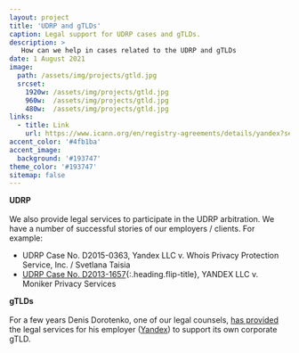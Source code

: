 ```yaml
---
layout: project
title: 'UDRP and gTLDs'
caption: Legal support for UDRP cases and gTLDs.
description: >
   How can we help in cases related to the UDRP and gTLDs  
date: 1 August 2021
image: 
  path: /assets/img/projects/gtld.jpg
  srcset: 
    1920w: /assets/img/projects/gtld.jpg
    960w:  /assets/img/projects/gtld.jpg
    480w:  /assets/img/projects/gtld.jpg
links:
  - title: Link
    url: https://www.icann.org/en/registry-agreements/details/yandex?section=agreement
accent_color: '#4fb1ba'
accent_image:
  background: '#193747'
theme_color: '#193747'
sitemap: false
---
```


**UDRP**<br/>
<br/>
We also provide legal services to participate in the UDRP arbitration. We have a number of successful stories of our employers / clients. For example:
* UDRP Case No. D2015-0363,  Yandex LLC v. Whois Privacy Protection Service, Inc. / Svetlana Taisia 
* [UDRP Case No. D2013-1657](../../../2021-07-23-udrp-d2013-1657.md){:.heading.flip-title},  YANDEX LLC v. Moniker Privacy Services 

**gTLDs**<br/>
<br/>
For a few years Denis Dorotenko, one of our legal counsels, [has provided](https://itp.cdn.icann.org/en/files/registry-agreements/yandex/yandex-contacts-16jul14-en.pdf) the legal services for his employer ([Yandex](https://yandex.com/company)) to support its own corporate gTLD.

